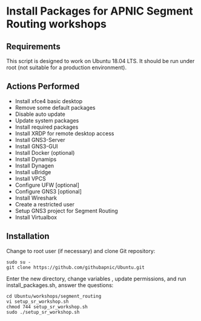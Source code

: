 # Install Packages for APNIC Segment Routing workshops
## Requirements
This script is designed to work on Ubuntu 18.04 LTS. It should be run under root (not suitable for a production environment).
## Actions Performed
* Install xfce4 basic desktop
* Remove some default packages
* Disable auto update
* Update system packages
* Install required packages
* Install XRDP for remote desktop access
* Install GNS3-Server
* Install GNS3-GUI
* Install Docker (optional)
* Install Dynamips
* Install Dynagen
* Install uBridge
* Install VPCS
* Configure UFW [optional]
* Configure GNS3 [optional]
* Install Wireshark
* Create a restricted user
* Setup GNS3 project for Segment Routing
* Install Virtualbox

## Installation
Change to root user (if necessary) and clone Git repository:
```
sudo su - 
git clone https://github.com/githubapnic/Ubuntu.git
```
Enter the new directory, change variables , update permissions, and run install_packages.sh, answer the questions:
```
cd Ubuntu/workshops/segment_routing
vi setup_sr_workshop.sh
chmod 744 setup_sr_workshop.sh
sudo ./setup_sr_workshop.sh
```

